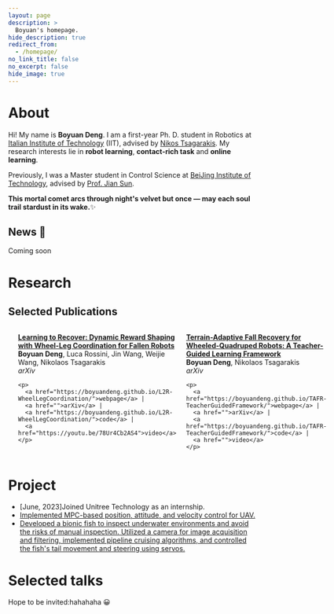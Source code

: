 ```yaml
---
layout: page
description: >
  Boyuan's homepage.
hide_description: true
redirect_from:
  - /homepage/
no_link_title: false 
no_excerpt: false 
hide_image: true
---
```


# About

Hi! My name is **Boyuan Deng**. I am a first-year Ph. D. student in Robotics at [Italian Institute of Technology](https://www.iit.it/) (IIT), advised by [Nikos Tsagarakis](https://hhcm.iit.it/our-staff-details/-/people/nikos-tsagarakis). My research interests lie in **robot learning**, **contact-rich task** and **online learning**.

Previously, I was a Master student in Control Science at [BeiJing Institute of Technology](https://www.bit.edu.cn), advised by [Prof. Jian Sun](https://ac.bit.edu.cn/szdw/dsmd/bssds/8588c2df198b4a669374cc3134ffaa9e.htm).

**This mortal comet arcs through night's velvet but once — may each soul trail stardust in its wake.**✨

## News 📰

<!-- - [Nov, 2024] One paper accepted by [WCBM Workshop](https://wcbm-workshop.github.io/) at CoRL 2024. 📃
- [Oct, 2024] Invited talks by ZHIDX  [Frontiers of Embodied AI Lecture](https://course.zhidx.com/c/MGZjNWEzOWJjZDcxODhlNTg2OTM=). 💬
- [Sep, 2024] [HYPERmotion](https://hy-motion.github.io/) is accepted by CoRL 2024. 🎉
- [Aug, 2024] One paper accepted by ICRA@40. 📃
- [Jul, 2024] One paper accepted by IROS 2024 for an oral presentation. ✨
- [Jul, 2023] Summer school 'Learning-based MPC' at ETHz 🚡 -->
Coming soon

# Research
## Selected Publications

<div style="display: flex; align-items: flex-start; margin-bottom: 20px;">

  <!-- 左侧：论文 GIF 动图 -->
  <div style="flex: 1; padding-right: 20px;">
    <a href="https://boyuandeng.github.io/L2R-WheelLegCoordination/">
      <video playsinline autoplay loop muted src="assets/video/L2R-WheelLegCoordination.mp4" poster="assets/img/research/L2R-WheelLegCoordination.gif" alt="sym" width="100%" style="padding-top:0px;padding-bottom:0px;border-radius:15px;"></video>
    </a>
  </div>

  <!-- 右侧：论文信息 -->
  <div style="flex: 1;">
    <p><a href="https://boyuandeng.github.io/L2R-WheelLegCoordination/" id="L2RFLAT">
      <strong>Learning to Recover: Dynamic Reward Shaping with Wheel-Leg Coordination for Fallen Robots</strong></a><br>
      <strong>Boyuan Deng</strong>, Luca Rossini, Jin Wang, Weijie Wang, Nikolaos Tsagarakis<br>
      <em>arXiv</em><br>
    </p>

    <p>
      <a href="https://boyuandeng.github.io/L2R-WheelLegCoordination/">webpage</a> |
      <a href="">arXiv</a> |
      <a href="https://boyuandeng.github.io/L2R-WheelLegCoordination/">code</a> |
      <a href="https://youtu.be/78Ur4Cb2AS4">video</a>
    </p>

  </div>
    <div style="flex: 1; padding-right: 20px;">
    <a href="https://boyuandeng.github.io/TAFR-TeacherGuidedFramework/">
      <video playsinline autoplay loop muted src="assets/video/L2R-WheelLegCoordination.mp4" poster="assets/img/research/L2R-WheelLegCoordination.gif" alt="sym" width="100%" style="padding-top:0px;padding-bottom:0px;border-radius:15px;"></video>
    </a>
  </div>

  <!-- 右侧：论文信息 -->
  <div style="flex: 1;">
    <p><a href="https://boyuandeng.github.io/L2R-WheelLegCoordination/" id="L2RNONFLAT">
      <strong>Terrain-Adaptive Fall Recovery for Wheeled-Quadruped Robots: A Teacher-Guided Learning Framework</strong></a><br>
      <strong>Boyuan Deng</strong>, Nikolaos Tsagarakis<br>
      <em>arXiv</em><br>
    </p>

    <p>
      <a href="https://boyuandeng.github.io/TAFR-TeacherGuidedFramework/">webpage</a> |
      <a href="">arXiv</a> |
      <a href="https://boyuandeng.github.io/TAFR-TeacherGuidedFramework/">code</a> |
      <a href="">video</a>
    </p>

  </div>
</div>



# Project

- [June, 2023]Joined Unitree Technology as an internship.
- [Implemented MPC-based position, attitude, and velocity control for UAV.](https://youtu.be/BD4AvWhneAQ)
- [Developed a bionic fish to inspect underwater environments and avoid the risks of manual inspection. Utilized a camera for image acquisition and filtering, implemented pipeline cruising algorithms, and controlled the fish's tail movement and steering using servos.](https://www.youtube.com/shorts/L6Kte-Rztyw)

# Selected talks

Hope to be invited:hahahaha 😀